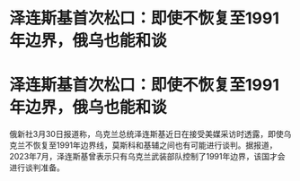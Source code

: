 # 泽连斯基首次松口：即使不恢复至1991年边界，俄乌也能和谈

# 泽连斯基首次松口：即使不恢复至1991年边界，俄乌也能和谈

俄新社3月30日报道称，乌克兰总统泽连斯基近日在接受美媒采访时透露，即使乌克兰不恢复至1991年边界线，莫斯科和基辅之间也有可能进行谈判。据报道，2023年7月，泽连斯基曾表示只有乌克兰武装部队控制了1991年边界，该国才会进行谈判准备。

